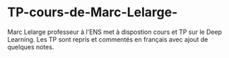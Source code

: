 # TP-cours-de-Marc-Lelarge-
Marc Lelarge professeur à l'ENS met à dispostion cours et TP sur le Deep Learning.
Les TP sont repris et commentés en français avec ajout de quelques notes. 
